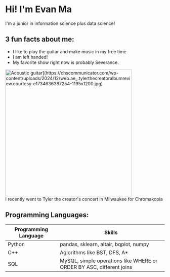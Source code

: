 # Hi! I'm Evan Ma

I'm a junior in information science plus data science!

## 3 fun facts about me:
* I like to play the guitar and make music in my free time
* I am left handed!
* My favorite show right now is probably Severance. 

<img src="[https://images.unsplash.com/photo-1510915361894-db8b60106cb1?q=80&w=1000&auto=format&fit=crop" alt="Acoustic guitar](https://chscommunicator.com/wp-content/uploads/2024/12/web.ae_.tylerthecreatoralbumreview.courtesy-e1734636387254-1195x1200.jpg)" width="400"/>
<br>
I recently went to Tyler the creator's concert in Milwaukee for Chromakopia

## Programming Languages:

| Programming Language | Skills |
| ------------------- | ------------- |
| Python | pandas, sklearn, altair, bqplot, numpy |
| C++ | Aglorithms like BST, DFS, A* |
| SQL | MySQL, simple operations like WHERE or ORDER BY ASC, different joins |

